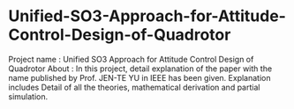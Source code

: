 # Unified-SO3-Approach-for-Attitude-Control-Design-of-Quadrotor
Project name : Unified SO3 Approach for Attitude Control Design of Quadrotor
About : In this project, detail explanation of the paper with the name published by Prof. JEN-TE YU in IEEE has been given. Explanation includes Detail of all the theories, mathematical derivation and partial simulation.

